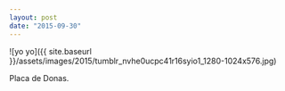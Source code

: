 ```yaml
---
layout: post
date: "2015-09-30"
---
```


![yo yo]({{ site.baseurl }}/assets/images/2015/tumblr_nvhe0ucpc41r16syio1_1280-1024x576.jpg)

Placa de Donas.
